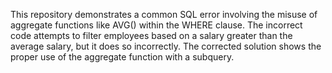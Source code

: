 This repository demonstrates a common SQL error involving the misuse of aggregate functions like AVG() within the WHERE clause.  The incorrect code attempts to filter employees based on a salary greater than the average salary, but it does so incorrectly. The corrected solution shows the proper use of the aggregate function with a subquery.